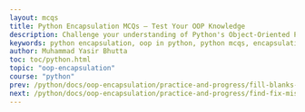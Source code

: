 ```yaml
---
layout: mcqs
title: Python Encapsulation MCQs – Test Your OOP Knowledge
description: Challenge your understanding of Python's Object-Oriented Programming with these multiple-choice questions on encapsulation. Ideal for beginners, students, and job seekers to reinforce key OOP concepts.
keywords: python encapsulation, oop in python, python mcqs, encapsulation quiz, python multiple choice questions, learn with yasir, yasirbhutta, python classes, python access modifiers, python getter setter, python name mangling, python oop practice, python encapsulation tutorial
author: Muhammad Yasir Bhutta
toc: toc/python.html
topic: "oop-encapsulation"
course: "python"
prev: /python/docs/oop-encapsulation/practice-and-progress/fill-blanks-oop-encapsulation.html
next: /python/docs/oop-encapsulation/practice-and-progress/find-fix-mistakes-oop-encapsulation.html
---
```


